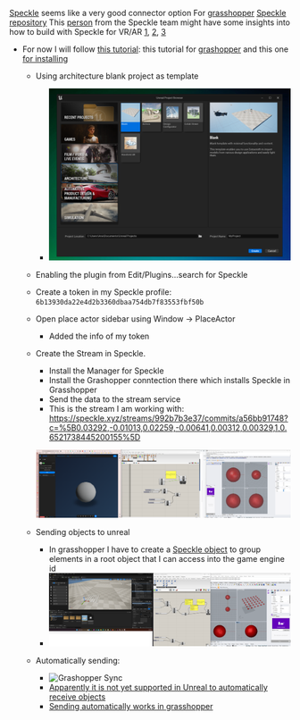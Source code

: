 [Speckle](https://speckle.systems/tutorials/unreal-engine-blueprint-nodes-fetch-stream-branch-commit-info-and-more/) seems like a very good connector option
	For [grasshopper](https://speckle.guide/user/grasshopper.html)
[Speckle repository](https://github.com/specklesystems/speckle-unreal)
This [person](https://github.com/JR-Morgan) from the Speckle team might have some insights into how to build with Speckle for VR/AR [1](https://speckle.community/t/unity-android-build/3104/7), [2](https://speckle.community/t/virtual-augmented-reality/4467), [3](https://speckle.community/t/receiving-speckle-streams-in-ios-apps/1910/5)

- For now I will follow [this tutorial](https://www.youtube.com/watch?v=O45ZY9H7gx4): this tutorial for [grashopper](https://speckle.systems/tutorials/getting-started-with-speckle-for-grasshopper/) and this one [for installing](https://www.youtube.com/watch?v=vb2yL5qLql8&t=31s)
	- Using architecture blank project as template
		- ![Pasted image 20230503120122](../media/Pasted%20image%2020230503120122.png)
	- Enabling the plugin from Edit/Plugins...search for Speckle
	- Create a token in my Speckle profile: `6b13930da22e4d2b3360dbaa754db7f83553fbf50b`
	- Open place actor sidebar using Window -> PlaceActor
		- Added the info of my token 
	- Create the Stream in Speckle.
		- Install the Manager for Speckle
		- Install the Grashopper conntection there which installs Speckle in Grasshopper
		- Send the data to the stream service
		- This is the stream I am working with: https://speckle.xyz/streams/992b7b3e37/commits/a56bb91748?c=%5B0.03292,-0.01013,0.02259,-0.00641,0.00312,0.00329,1,0.6521738445200155%5D
		
		![Pasted image 20230503132948](../media/Pasted%20image%2020230503132948.png)
	- Sending objects to unreal
		- In grasshopper I have to create a [Speckle object](https://speckle.systems/tutorials/custom-speckle-object-strategies/) to group elements in a root object that I can access into the game engine id 
		- ![Pasted image 20230508101752](../media/Pasted%20image%2020230508101752.png)
	- Automatically sending:
		- ![Grashopper Sync](videos_exp_2_speckle/Grashopper%20Sync.gif)
		- [Apparently it is not yet supported in Unreal to automatically receive objects](https://github.com/specklesystems/speckle-unreal/issues/61) 
		- [Sending automatically works in grasshopper](https://speckle.community/t/automatic-update-in-grasshopper/2024)
